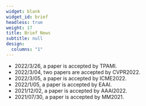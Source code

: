 ```yaml
---
widget: blank
widget_id: brief
headless: true
weight: 17
title: Brief News
subtitle: null
design:
  columns: "1"
---
```

* 2022/3/26, a paper is accepted by TPAMI.
* 2022/3/04, two papers are accepted by CVPR2022.
* 2022/3/05, a paper is accepted by ICME2022.
* 2022/1/05, a paper is accepted by EAAI.
* 2021/12/02, a paper is accepted by AAAI2022.
* 2021/07/30, a paper is accepted by MM2021.
